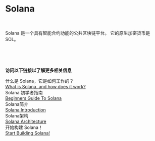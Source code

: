 # Solana<br>

<br>

Solana 是一个具有智能合约功能的公共区块链平台。 它的原生加密货币是 SOL。

<br>
<br>
<br>

**访问以下链接以了解更多相关信息**<br>

什么是 Solana，它是如何工作的？<br>
[What is Solana, and how does it work?](https://cointelegraph.com/news/what-is-solana-and-how-does-it-work)<br>
Solana 初学者指南<br>
[Beginners Guide To Solana](https://solana.com/news/getting-started-with-solana-development)<br>
Solana简介<br>
[Solana Introduction](https://docs.solana.com/introduction)<br>
Solana架构<br>
[Solana Architecture](https://docs.solana.com/cluster/overview)<br>
开始构建 Solana！<br>
[Start Building Solana!](https://beta.solpg.io/?utm_source=solana.com)<br>